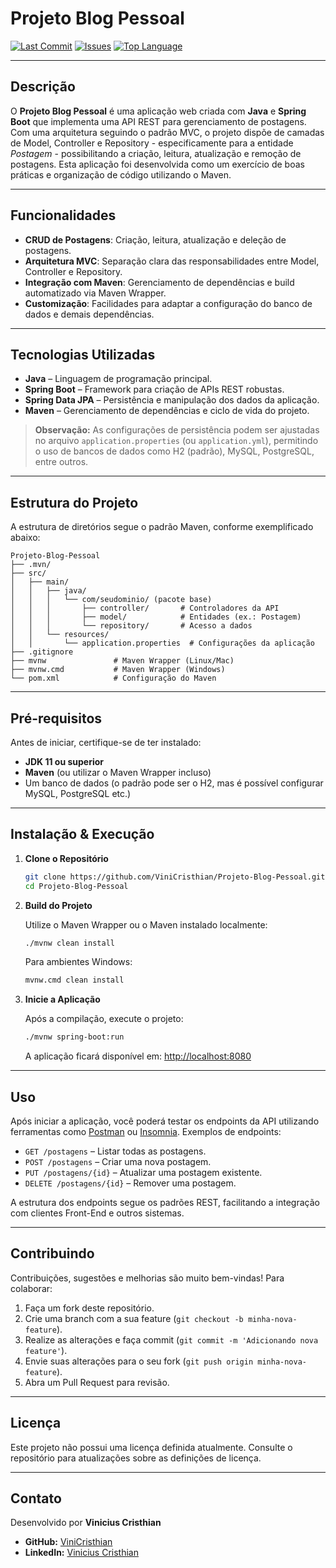 # Projeto Blog Pessoal

[![Last Commit](https://img.shields.io/github/last-commit/ViniCristhian/Projeto-Blog-Pessoal?style=for-the-badge)](https://github.com/ViniCristhian/Projeto-Blog-Pessoal/commits/main)
[![Issues](https://img.shields.io/github/issues/ViniCristhian/Projeto-Blog-Pessoal?style=for-the-badge)](https://github.com/ViniCristhian/Projeto-Blog-Pessoal/issues)
[![Top Language](https://img.shields.io/github/languages/top/ViniCristhian/Projeto-Blog-Pessoal?style=for-the-badge)](https://github.com/ViniCristhian/Projeto-Blog-Pessoal)

---

## Descrição

O **Projeto Blog Pessoal** é uma aplicação web criada com **Java** e **Spring Boot** que implementa uma API REST para gerenciamento de postagens. Com uma arquitetura seguindo o padrão MVC, o projeto dispõe de camadas de Model, Controller e Repository - especificamente para a entidade *Postagem* - possibilitando a criação, leitura, atualização e remoção de postagens. Esta aplicação foi desenvolvida como um exercício de boas práticas e organização de código utilizando o Maven.

---

## Funcionalidades

- **CRUD de Postagens**: Criação, leitura, atualização e deleção de postagens.
- **Arquitetura MVC**: Separação clara das responsabilidades entre Model, Controller e Repository.
- **Integração com Maven**: Gerenciamento de dependências e build automatizado via Maven Wrapper.
- **Customização**: Facilidades para adaptar a configuração do banco de dados e demais dependências.

---

## Tecnologias Utilizadas

- **Java** – Linguagem de programação principal.
- **Spring Boot** – Framework para criação de APIs REST robustas.
- **Spring Data JPA** – Persistência e manipulação dos dados da aplicação.
- **Maven** – Gerenciamento de dependências e ciclo de vida do projeto.

> **Observação:** As configurações de persistência podem ser ajustadas no arquivo `application.properties` (ou `application.yml`), permitindo o uso de bancos de dados como H2 (padrão), MySQL, PostgreSQL, entre outros.

---

## Estrutura do Projeto

A estrutura de diretórios segue o padrão Maven, conforme exemplificado abaixo:

```
Projeto-Blog-Pessoal
├── .mvn/
├── src/
│   ├── main/
│   │   ├── java/
│   │   │   └── com/seudominio/ (pacote base)
│   │   │       ├── controller/       # Controladores da API
│   │   │       ├── model/            # Entidades (ex.: Postagem)
│   │   │       └── repository/       # Acesso a dados
│   │   └── resources/
│   │       └── application.properties  # Configurações da aplicação
├── .gitignore
├── mvnw               # Maven Wrapper (Linux/Mac)
├── mvnw.cmd           # Maven Wrapper (Windows)
└── pom.xml            # Configuração do Maven
```

---

## Pré-requisitos

Antes de iniciar, certifique-se de ter instalado:

- **JDK 11 ou superior**
- **Maven** (ou utilizar o Maven Wrapper incluso)
- Um banco de dados (o padrão pode ser o H2, mas é possível configurar MySQL, PostgreSQL etc.)

---

## Instalação & Execução

1. **Clone o Repositório**

   ```bash
   git clone https://github.com/ViniCristhian/Projeto-Blog-Pessoal.git
   cd Projeto-Blog-Pessoal
   ```

2. **Build do Projeto**

   Utilize o Maven Wrapper ou o Maven instalado localmente:

   ```bash
   ./mvnw clean install
   ```
   
   Para ambientes Windows:
   
   ```bash
   mvnw.cmd clean install
   ```

3. **Inicie a Aplicação**

   Após a compilação, execute o projeto:

   ```bash
   ./mvnw spring-boot:run
   ```
   
   A aplicação ficará disponível em: [http://localhost:8080](http://localhost:8080)

---

## Uso

Após iniciar a aplicação, você poderá testar os endpoints da API utilizando ferramentas como [Postman](https://www.postman.com/) ou [Insomnia](https://insomnia.rest/). Exemplos de endpoints:

- `GET /postagens` – Listar todas as postagens.
- `POST /postagens` – Criar uma nova postagem.
- `PUT /postagens/{id}` – Atualizar uma postagem existente.
- `DELETE /postagens/{id}` – Remover uma postagem.

A estrutura dos endpoints segue os padrões REST, facilitando a integração com clientes Front-End e outros sistemas.

---

## Contribuindo

Contribuições, sugestões e melhorias são muito bem-vindas! Para colaborar:

1. Faça um fork deste repositório.
2. Crie uma branch com a sua feature (`git checkout -b minha-nova-feature`).
3. Realize as alterações e faça commit (`git commit -m 'Adicionando nova feature'`).
4. Envie suas alterações para o seu fork (`git push origin minha-nova-feature`).
5. Abra um Pull Request para revisão.

---

## Licença

Este projeto não possui uma licença definida atualmente. Consulte o repositório para atualizações sobre as definições de licença.

---

## Contato

Desenvolvido por **Vinicius Cristhian**

- **GitHub:** [ViniCristhian](https://github.com/ViniCristhian)
- **LinkedIn:** [Vinicius Cristhian](https://www.linkedin.com/in/vinicristhian/)
